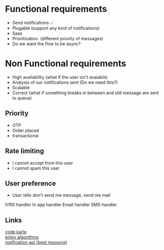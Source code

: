 # Functional requirements
- Send notifications ✅
- Plugable (support any kind of notifications)
- Saas
- Prioritization. (different priority of messages)
- Do we want the flow to be async?

# Non Functional requirements
- High availability (what if the user isn't avaiable)
- Analysis of our notifications sent (Do we need this?) 
- Scalable
- Correct (what if something breaks in between and still message are sent to queue)


## Priority
- OTP
- Order placed
- transactional

## Rate limiting
- I cannot accept from this user
- I cannot spam this user

## User preference
- User tells don't send me message, send me mail

IVRS handler
In app handler
Email handler 
SMS handler






## Links
[code karle](https://www.codekarle.com/system-design/Notification-system-design.html)<br>
[enjoy algorithms](https://www.enjoyalgorithms.com/blog/notification-service)<br>
[notification api (best resource)](https://www.notificationapi.com/blog/notification-service-design-with-architectural-diagrams)<br>





